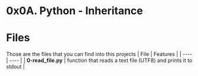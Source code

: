 # 0x0A. Python - Inheritance
# Files
Those are the files that you can find into this projects
| File | Features |
| ---- | ---- |
| **0-read_file.py** | function that reads a text file (UTF8) and prints it to stdout |